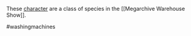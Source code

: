 These [character](Characters) are a class of species in the [[Megarchive Warehouse Show]].

#washingmachines
